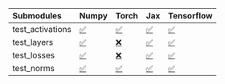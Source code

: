 | Submodules       | Numpy                                                                                                                           | Torch                                                                                                                           | Jax                                                                                                                             | Tensorflow                                                                                                                      |
|:-----------------|:--------------------------------------------------------------------------------------------------------------------------------|:--------------------------------------------------------------------------------------------------------------------------------|:--------------------------------------------------------------------------------------------------------------------------------|:--------------------------------------------------------------------------------------------------------------------------------|
| test_activations | <a href="https://github.com/unifyai/ivy/runs/8102657005?check_suite_focus=true" rel="noopener noreferrer" target="_blank">✅</a> | <a href="https://github.com/unifyai/ivy/runs/8102657563?check_suite_focus=true" rel="noopener noreferrer" target="_blank">✅</a> | <a href="https://github.com/unifyai/ivy/runs/8102657994?check_suite_focus=true" rel="noopener noreferrer" target="_blank">✅</a> | <a href="https://github.com/unifyai/ivy/runs/8102658307?check_suite_focus=true" rel="noopener noreferrer" target="_blank">✅</a> |
| test_layers      | <a href="https://github.com/unifyai/ivy/runs/8102657132?check_suite_focus=true" rel="noopener noreferrer" target="_blank">✅</a> | <a href="https://github.com/unifyai/ivy/runs/8102657746?check_suite_focus=true" rel="noopener noreferrer" target="_blank">❌</a> | <a href="https://github.com/unifyai/ivy/runs/8102658099?check_suite_focus=true" rel="noopener noreferrer" target="_blank">✅</a> | <a href="https://github.com/unifyai/ivy/runs/8102658370?check_suite_focus=true" rel="noopener noreferrer" target="_blank">✅</a> |
| test_losses      | <a href="https://github.com/unifyai/ivy/runs/8102657291?check_suite_focus=true" rel="noopener noreferrer" target="_blank">✅</a> | <a href="https://github.com/unifyai/ivy/runs/8102657827?check_suite_focus=true" rel="noopener noreferrer" target="_blank">❌</a> | <a href="https://github.com/unifyai/ivy/runs/8102658170?check_suite_focus=true" rel="noopener noreferrer" target="_blank">✅</a> | <a href="https://github.com/unifyai/ivy/runs/8102658420?check_suite_focus=true" rel="noopener noreferrer" target="_blank">✅</a> |
| test_norms       | <a href="https://github.com/unifyai/ivy/runs/8102657424?check_suite_focus=true" rel="noopener noreferrer" target="_blank">✅</a> | <a href="https://github.com/unifyai/ivy/runs/8102657912?check_suite_focus=true" rel="noopener noreferrer" target="_blank">✅</a> | <a href="https://github.com/unifyai/ivy/runs/8102658242?check_suite_focus=true" rel="noopener noreferrer" target="_blank">✅</a> | <a href="https://github.com/unifyai/ivy/runs/8102658476?check_suite_focus=true" rel="noopener noreferrer" target="_blank">✅</a> |